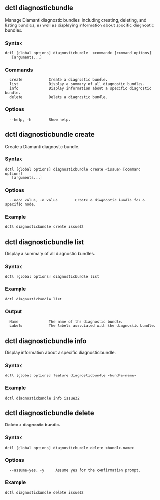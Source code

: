 ## dctl diagnosticbundle

Manage Diamanti diagnostic bundles, including creating, deleting, and listing bundles, as well as displaying information about specific diagnostic bundles.

### Syntax

    dctl [global options] diagnosticbundle  <command> [command options] 
       [arguments...]
    
### Commands

```
  create            Create a diagnostic bundle.
  list              Display a summary of all diagnostic bundles.
  info              Display information about a specific diagnostic bundle.
  delete            Delete a diagnostic bundle.
```

### Options

```
  --help, -h        Show help.
```

## dctl diagnosticbundle create

Create a Diamanti diagnostic bundle.

### Syntax

    dctl [global options] diagnosticbundle create <issue> [command options] 
       [arguments...]
    
### Options

```
  --node value, -n value        Create a diagnostic bundle for a specific node.
```

### Example

    dctl diagnosticbundle create issue32

## dctl diagnosticbundle list

Display a summary of all diagnostic bundles.

### Syntax
    dctl [global options] diagnosticbundle list

### Example

    dctl diagnosticbundle list

### Output

```
  Name              The name of the diagnostic bundle.
  Labels            The labels associated with the diagnostic bundle.
```

## dctl diagnosticbundle info

Display information about a specific diagnostic bundle.

### Syntax

    dctl [global options] feature diagnosticbundle <bundle-name>

### Example

    dctl diagnosticbundle info issue32

## dctl diagnosticbundle delete

Delete a diagnostic bundle.

### Syntax

    dctl [global options] diagnosticbundle delete <bundle-name>
    
### Options

```
  --assume-yes, -y     Assume yes for the confirmation prompt.
```

### Example

    dctl diagnosticbundle delete issue32
